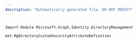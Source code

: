 ```yaml
---
description: "Automatically generated file. DO NOT MODIFY"
---
```


```powershellv1

Import-Module Microsoft.Graph.Identity.DirectoryManagement

Get-MgDirectoryCustomSecurityAttributeDefinition

```